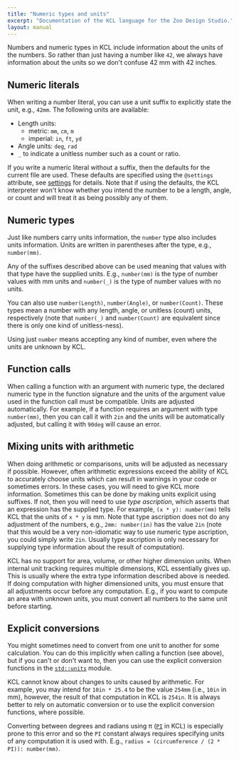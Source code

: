 ```yaml
---
title: "Numeric types and units"
excerpt: "Documentation of the KCL language for the Zoo Design Studio."
layout: manual
---
```


Numbers and numeric types in KCL include information about the units of the numbers. So rather than just having a number like `42`, we always have information about the units so we don't confuse 42 mm with 42 inches.


## Numeric literals

When writing a number literal, you can use a unit suffix to explicitly state the unit, e.g., `42mm`. The following units are available:

- Length units:
  - metric: `mm`, `cm`, `m`
  - imperial: `in`, `ft`, `yd`
- Angle units: `deg`, `rad`
- `_` to indicate a unitless number such as a count or ratio.

If you write a numeric literal without a suffix, then the defaults for the current file are used. These defaults are specified using the `@settings` attribute, see [settings](/docs/kcl-lang/settings) for details. Note that if using the defaults, the KCL interpreter won't know whether you intend the number to be a length, angle, or count and will treat it as being possibly any of them.


## Numeric types

Just like numbers carry units information, the `number` type also includes units information. Units are written in parentheses after the type, e.g., `number(mm)`.

Any of the suffixes described above can be used meaning that values with that type have the supplied units. E.g., `number(mm)` is the type of number values with mm units and `number(_)` is the type of number values with no units.

You can also use `number(Length)`, `number(Angle)`, or `number(Count)`. These types mean a number with any length, angle, or unitless (count) units, respectively (note that `number(_)` and `number(Count)` are equivalent since there is only one kind of unitless-ness).

Using just `number` means accepting any kind of number, even where the units are unknown by KCL.


## Function calls

When calling a function with an argument with numeric type, the declared numeric type in the function signature and the units of the argument value used in the function call must be compatible. Units are adjusted automatically. For example, if a function requires an argument with type `number(mm)`, then you can call it with `2in` and the units will be automatically adjusted, but calling it with `90deg` will cause an error.


## Mixing units with arithmetic

When doing arithmetic or comparisons, units will be adjusted as necessary if possible. However, often arithmetic expressions exceed the ability of KCL to accurately choose units which can result in warnings in your code or sometimes errors. In these cases, you will need to give KCL more information. Sometimes this can be done by making units explicit using suffixes. If not, then you will need to use *type ascription*, which asserts that an expression has the supplied type. For example, `(x * y): number(mm)` tells KCL that the units of `x * y` is mm. Note that type ascription does not do any adjustment of the numbers, e.g., `2mm: number(in)` has the value `2in` (note that this would be a very non-idiomatic way to use numeric type ascription, you could simply write `2in`. Usually type ascription is only necessary for supplying type information about the result of computation).

KCL has no support for area, volume, or other higher dimension units. When internal unit tracking requires multiple dimensions, KCL essentially gives up. This is usually where the extra type information described above is needed. If doing computation with higher dimensioned units, you must ensure that all adjustments occur before any computation. E.g., if you want to compute an area with unknown units, you must convert all numbers to the same unit before starting.


## Explicit conversions

You might sometimes need to convert from one unit to another for some calculation. You can do this implicitly when calling a function (see above), but if you can't or don't want to, then you can use the explicit conversion functions in the [`std::units`](/docs/kcl-std/modules/std-units) module.

KCL cannot know about changes to units caused by arithmetic. For example, you may intend for `10in * 25.4` to be the value `254mm` (i.e., `10in` in mm), however, the result of that computation in KCL is `254in`. It is always better to rely on automatic conversion or to use the explicit conversion functions, where possible.

Converting between degrees and radians using π ([`PI`](/docs/kcl-std/consts/std-math-PI) in KCL) is especially prone to this error and so the `PI` constant always requires specifying units of any computation it is used with. E.g., `radius = (circumference / (2 * PI)): number(mm)`.
